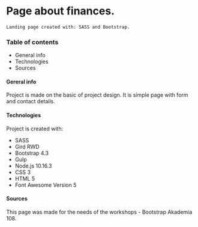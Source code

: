 # Page about finances.

```
Landing page created with: SASS and Bootstrap.
```

### Table of contents
* General info
* Technologies
* Sources

#### Gereral info 
Project is made on the basic of project design. It is simple page with form and contact details.

#### Technologies
Project is created with:
* SASS
* Gird RWD
* Bootstrap 4.3
* Gulp
* Node.js 10.16.3
* CSS 3
* HTML 5 
* Font Awesome Version 5

#### Sources
This page was made for the needs of the workshops - Bootstrap Akademia 108.
